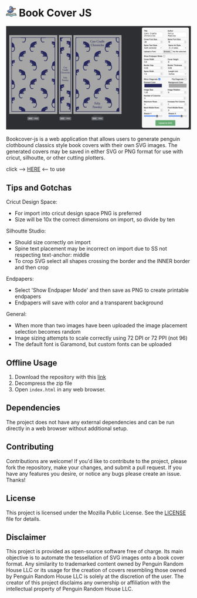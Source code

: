 
# <img src="bookcover-js-favicon.png" width="28"> Book Cover JS

![Application Screenshot](bookcover-js-screenshot.png)

 Bookcover-js is a web application that allows users to generate penguin clothbound classics style book covers with their own SVG images. The generated covers may be saved in either SVG or PNG format for use with cricut, silhoutte, or other cutting plotters.

click --> [HERE](https://acestronautical.github.io/bookcover-js/) <-- to use

## Tips and Gotchas

Cricut Design Space:
* For import into cricut design space PNG is preferred
* Size will be 10x the correct dimensions on import, so divide by ten

Silhoutte Studio:
* Should size correctly on import
* Spine text placement may be incorrect on import due to SS not respecting text-anchor: middle
* To crop SVG select all shapes crossing the border and the INNER border and then crop

Endpapers:
* Select 'Show Endpaper Mode' and then save as PNG to create printable endpapers
* Endpapers will save with color and a transparent background

General:
* When more than two images have been uploaded the image placement selection becomes random
* Image sizing attempts to scale correctly using 72 DPI or 72 PPI (not 96)
* The default font is Garamond, but custom fonts can be uploaded
  

## Offline Usage

1. Download the repository with this [link](https://github.com/acestronautical/bookcover-js/archive/refs/heads/main.zip)
2. Decompress the zip file
3. Open `index.html` in any web browser.

## Dependencies

The project does not have any external dependencies and can be run directly in a web browser without additional setup.

## Contributing

Contributions are welcome! If you'd like to contribute to the project, please fork the repository, make your changes, and submit a pull request. If you have any features you desire, or notice any bugs please create an issue. Thanks!

## License

This project is licensed under the Mozilla Public License. See the [LICENSE](LICENSE) file for details.

## Disclaimer

This project is provided as open-source software free of charge. Its main objective is to automate the tessellation of SVG images onto a book cover format. Any similarity to trademarked content owned by Penguin Random House LLC or its usage for the creation of covers resembling those owned by Penguin Random House LLC is solely at the discretion of the user. The creator of this project disclaims any ownership or affiliation with the intellectual property of Penguin Random House LLC.
